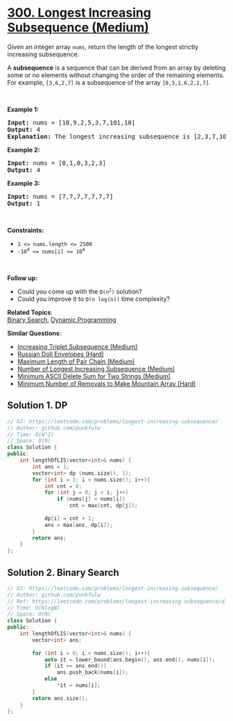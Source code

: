 # [300. Longest Increasing Subsequence (Medium)](https://leetcode.com/problems/longest-increasing-subsequence/)

<p>Given an integer array <code>nums</code>, return the length of the longest strictly increasing subsequence.</p>

<p>A <strong>subsequence</strong> is a sequence that can be derived from an array by deleting some or no elements without changing the order of the remaining elements. For example, <code>[3,6,2,7]</code> is a subsequence of the array <code>[0,3,1,6,2,2,7]</code>.</p>

<p>&nbsp;</p>
<p><strong>Example 1:</strong></p>

<pre><strong>Input:</strong> nums = [10,9,2,5,3,7,101,18]
<strong>Output:</strong> 4
<strong>Explanation:</strong> The longest increasing subsequence is [2,3,7,101], therefore the length is 4.
</pre>

<p><strong>Example 2:</strong></p>

<pre><strong>Input:</strong> nums = [0,1,0,3,2,3]
<strong>Output:</strong> 4
</pre>

<p><strong>Example 3:</strong></p>

<pre><strong>Input:</strong> nums = [7,7,7,7,7,7,7]
<strong>Output:</strong> 1
</pre>

<p>&nbsp;</p>
<p><strong>Constraints:</strong></p>

<ul>
	<li><code>1 &lt;= nums.length &lt;= 2500</code></li>
	<li><code>-10<sup>4</sup> &lt;= nums[i] &lt;= 10<sup>4</sup></code></li>
</ul>

<p>&nbsp;</p>
<p><b>Follow up:</b></p>

<ul>
	<li>Could you come up with the <code>O(n<sup>2</sup>)</code> solution?</li>
	<li>Could you improve it to <code>O(n log(n))</code> time complexity?</li>
</ul>


**Related Topics**:  
[Binary Search](https://leetcode.com/tag/binary-search/), [Dynamic Programming](https://leetcode.com/tag/dynamic-programming/)

**Similar Questions**:
* [Increasing Triplet Subsequence (Medium)](https://leetcode.com/problems/increasing-triplet-subsequence/)
* [Russian Doll Envelopes (Hard)](https://leetcode.com/problems/russian-doll-envelopes/)
* [Maximum Length of Pair Chain (Medium)](https://leetcode.com/problems/maximum-length-of-pair-chain/)
* [Number of Longest Increasing Subsequence (Medium)](https://leetcode.com/problems/number-of-longest-increasing-subsequence/)
* [Minimum ASCII Delete Sum for Two Strings (Medium)](https://leetcode.com/problems/minimum-ascii-delete-sum-for-two-strings/)
* [Minimum Number of Removals to Make Mountain Array (Hard)](https://leetcode.com/problems/minimum-number-of-removals-to-make-mountain-array/)

## Solution 1. DP

```cpp
// OJ: https://leetcode.com/problems/longest-increasing-subsequence/
// Author: github.com/punkfulw
// Time: O(N^2)
// Space: O(N)
class Solution {
public:
    int lengthOfLIS(vector<int>& nums) {
        int ans = 1;
        vector<int> dp (nums.size(), 1);
        for (int i = 1; i < nums.size(); i++){
            int cnt = 0;
            for (int j = 0; j < i; j++)
                if (nums[j] < nums[i])
                    cnt = max(cnt, dp[j]);
            
            dp[i] = cnt + 1;
            ans = max(ans, dp[i]);
        }
        return ans;
    }
};
```

## Solution 2. Binary Search


```cpp
// OJ: https://leetcode.com/problems/longest-increasing-subsequence/
// Author: github.com/punkfulw
// Ref: https://leetcode.com/problems/longest-increasing-subsequence/discuss/74848/9-lines-C%2B%2B-code-with-O(NlogN)-complexity
// Time: O(NlogN)
// Space: O(N)
class Solution {
public:
    int lengthOfLIS(vector<int>& nums) {
        vector<int> ans;
        
        for (int i = 0; i < nums.size(); i++){
            auto it = lower_bound(ans.begin(), ans.end(), nums[i]);
            if (it == ans.end())
                ans.push_back(nums[i]);
            else
                *it = nums[i];
        }
        return ans.size();
    }
};
```
